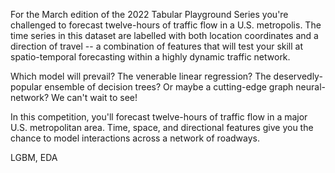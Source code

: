 For the March edition of the 2022 Tabular Playground Series you're challenged to forecast twelve-hours of traffic flow in a U.S. metropolis. The time series in this dataset are labelled with both location coordinates and a direction of travel -- a combination of features that will test your skill at spatio-temporal forecasting within a highly dynamic traffic network.

Which model will prevail? The venerable linear regression? The deservedly-popular ensemble of decision trees? Or maybe a cutting-edge graph neural-network? We can't wait to see!

In this competition, you'll forecast twelve-hours of traffic flow in a major U.S. metropolitan area. Time, space, and directional features give you the chance to model interactions across a network of roadways.


LGBM, EDA
